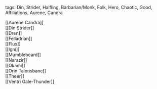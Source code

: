tags: Din, Strider, Halfling, Barbarian/Monk, Folk, Hero, Chaotic, Good, Affiliations, Aurene, Candra

[[Aurene Candra]]  
[[Din Strider]]  
[[Dren]]  
[[Felladrian]]  
[[Flux]]  
[[Igni]]  
[[Mumblebeard]]  
[[Narazir]]  
[[Okami]]  
[[Orin Talonsbane]]  
[[Theer]]  
[[Ventri Gale-Thunder]] 
